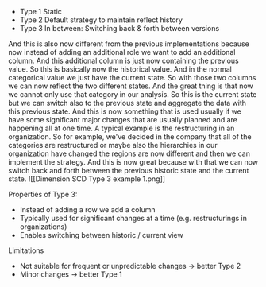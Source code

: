 - Type 1 Static
- Type 2 Default strategy to maintain reflect history
- Type 3 In between: Switching back & forth between versions

And this is also now different from the previous implementations because now instead of adding an additional role we want to add an additional column. And this additional column is just now containing the previous value. So this is basically now the historical value. And in the normal categorical value we just have the current state. So with those two columns we can now reflect the two different states. And the great thing is that now we cannot only use that category in our analysis. So this is the current state but we can switch also to the previous state and aggregate the data with this previous state. And this is now something that is used usually if we have some significant major changes that are usually planned and are happening all at one time. A typical example is the restructuring in an organization. So for example, we've decided in the company that all of the categories are restructured or maybe also the hierarchies in our organization have changed the regions are now different and then we can implement the strategy. And this is now great because with that we can now switch back and forth between the previous historic state and the current state.
![[Dimension SCD Type 3 example 1.png]]

Properties of Type 3:
- Instead of adding a row we add a column
- Typically used for significant changes at a time (e.g. restructurings in organizations)
- Enables switching between historic / current view

Limitations
- Not suitable for frequent or unpredictable changes -> better Type 2
- Minor changes -> better Type 1